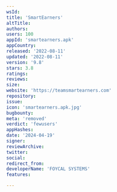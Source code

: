 ```yaml
---
wsId: 
title: 'SmartEarners'
altTitle: 
authors: 
users: 100
appId: 'smartearners.apk'
appCountry: 
released: '2022-08-11'
updated: '2022-08-11'
version: '9.8'
stars: 3.8
ratings: 
reviews: 
size: 
website: 'https://teamsmartearners.com'
repository: 
issue: 
icon: 'smartearners.apk.jpg'
bugbounty: 
meta: 'removed'
verdict: 'fewusers'
appHashes: 
date: '2024-04-19'
signer: 
reviewArchive: 
twitter: 
social: 
redirect_from: 
developerName: 'FOYCAL SYSTEMS'
features: 

---
```


